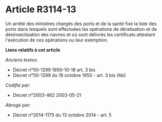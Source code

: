 # Article R3114-13

Un arrêté des ministres chargés des ports et de la santé fixe la liste des ports dans lesquels sont effectuées les opérations
de dératisation et de désinsectisation des navires et où sont délivrés les certificats attestant l'exécution de ces
opérations ou leur exemption.

**Liens relatifs à cet article**

_Anciens textes_:

  - Décret n°50-1299 1950-10-18 art. 3 bis
  - Décret n°50-1299 du 18 octobre 1950 - art. 3 bis (Ab)

_Codifié par_:

  - Décret n°2003-462 2003-05-21

_Abrogé par_:

  - Décret n°2014-1175 du 13 octobre 2014 - art. 5
